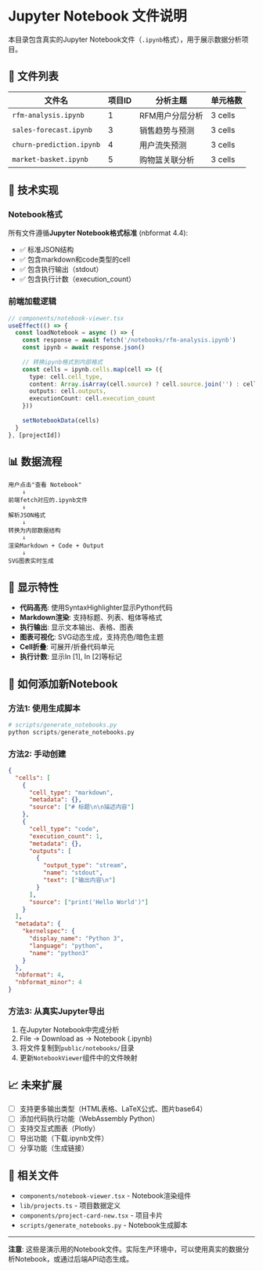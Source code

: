 # Jupyter Notebook 文件说明

本目录包含真实的Jupyter Notebook文件（`.ipynb`格式），用于展示数据分析项目。

## 📁 文件列表

| 文件名 | 项目ID | 分析主题 | 单元格数 |
|--------|--------|----------|---------|
| `rfm-analysis.ipynb` | 1 | RFM用户分层分析 | 3 cells |
| `sales-forecast.ipynb` | 3 | 销售趋势与预测 | 3 cells |
| `churn-prediction.ipynb` | 4 | 用户流失预测 | 3 cells |
| `market-basket.ipynb` | 5 | 购物篮关联分析 | 3 cells |

## 🔧 技术实现

### Notebook格式
所有文件遵循**Jupyter Notebook格式标准** (nbformat 4.4):
- ✅ 标准JSON结构
- ✅ 包含markdown和code类型的cell
- ✅ 包含执行输出（stdout）
- ✅ 包含执行计数（execution_count）

### 前端加载逻辑
```typescript
// components/notebook-viewer.tsx
useEffect(() => {
  const loadNotebook = async () => {
    const response = await fetch('/notebooks/rfm-analysis.ipynb')
    const ipynb = await response.json()
    
    // 转换ipynb格式到内部格式
    const cells = ipynb.cells.map(cell => ({
      type: cell.cell_type,
      content: Array.isArray(cell.source) ? cell.source.join('') : cell.source,
      outputs: cell.outputs,
      executionCount: cell.execution_count
    }))
    
    setNotebookData(cells)
  }
}, [projectId])
```

## 📊 数据流程

```
用户点击"查看 Notebook"
    ↓
前端fetch对应的.ipynb文件
    ↓
解析JSON格式
    ↓
转换为内部数据结构
    ↓
渲染Markdown + Code + Output
    ↓
SVG图表实时生成
```

## 🎨 显示特性

- **代码高亮**: 使用SyntaxHighlighter显示Python代码
- **Markdown渲染**: 支持标题、列表、粗体等格式
- **执行输出**: 显示文本输出、表格、图表
- **图表可视化**: SVG动态生成，支持亮色/暗色主题
- **Cell折叠**: 可展开/折叠代码单元
- **执行计数**: 显示In [1], In [2]等标记

## 🚀 如何添加新Notebook

### 方法1: 使用生成脚本
```python
# scripts/generate_notebooks.py
python scripts/generate_notebooks.py
```

### 方法2: 手动创建
```json
{
  "cells": [
    {
      "cell_type": "markdown",
      "metadata": {},
      "source": ["# 标题\n\n描述内容"]
    },
    {
      "cell_type": "code",
      "execution_count": 1,
      "metadata": {},
      "outputs": [
        {
          "output_type": "stream",
          "name": "stdout",
          "text": ["输出内容\n"]
        }
      ],
      "source": ["print('Hello World')"]
    }
  ],
  "metadata": {
    "kernelspec": {
      "display_name": "Python 3",
      "language": "python",
      "name": "python3"
    }
  },
  "nbformat": 4,
  "nbformat_minor": 4
}
```

### 方法3: 从真实Jupyter导出
1. 在Jupyter Notebook中完成分析
2. File → Download as → Notebook (.ipynb)
3. 将文件复制到`public/notebooks/`目录
4. 更新`NotebookViewer`组件中的文件映射

## 📈 未来扩展

- [ ] 支持更多输出类型（HTML表格、LaTeX公式、图片base64）
- [ ] 添加代码执行功能（WebAssembly Python）
- [ ] 支持交互式图表（Plotly）
- [ ] 导出功能（下载.ipynb文件）
- [ ] 分享功能（生成链接）

## 🔗 相关文件

- `components/notebook-viewer.tsx` - Notebook渲染组件
- `lib/projects.ts` - 项目数据定义
- `components/project-card-new.tsx` - 项目卡片
- `scripts/generate_notebooks.py` - Notebook生成脚本

---

**注意**: 这些是演示用的Notebook文件。实际生产环境中，可以使用真实的数据分析Notebook，或通过后端API动态生成。


